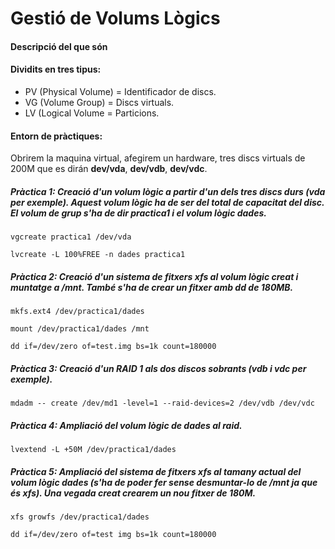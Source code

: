 # Gestió de Volums Lògics

#### Descripció del que són




#### Dividits en tres tipus:
- PV (Physical Volume) = Identificador de discs.
- VG (Volume Group) = Discs virtuals.
- LV (Logical Volume = Particions.

#### Entorn de pràctiques:

Obrirem la maquina virtual, afegirem un hardware, tres discs virtuals de 200M que es dirán **dev/vda**, **dev/vdb**, **dev/vdc**.

##### Pràctica 1: Creació d'un volum lògic a partir d'un dels tres discs durs (vda per exemple). Aquest volum lògic ha de ser del total de capacitat del disc. El volum de grup s'ha de dir practica1 i el volum lògic dades.

    vgcreate practica1 /dev/vda

    lvcreate -L 100%FREE -n dades practica1

##### Pràctica 2: Creació d'un sistema de fitxers xfs al volum lògic creat i muntatge a /mnt. També s'ha de crear un fitxer amb dd de 180MB.

    mkfs.ext4 /dev/practica1/dades

    mount /dev/practica1/dades /mnt

    dd if=/dev/zero of=test.img bs=1k count=180000

##### Pràctica 3: Creació d'un RAID 1 als dos discos sobrants (vdb i vdc per exemple).

    mdadm -- create /dev/md1 -level=1 --raid-devices=2 /dev/vdb /dev/vdc

##### Pràctica 4: Ampliació del volum lògic de dades al raid.

    lvextend -L +50M /dev/practica1/dades

##### Pràctica 5: Ampliació del sistema de fitxers xfs al tamany actual del volum lògic dades (s'ha de poder fer sense desmuntar-lo de /mnt ja que és xfs). Una vegada creat crearem un nou fitxer de 180M.

    xfs growfs /dev/practica1/dades
    
    dd if=/dev/zero of=test img bs=1k count=180000
